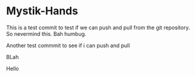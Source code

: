 # Mystik-Hands

This is a test commit to test if we can push and pull from the git repository. So nevermind this. Bah humbug.

Another test commmit to see if i can push and pull

BLah

Hello